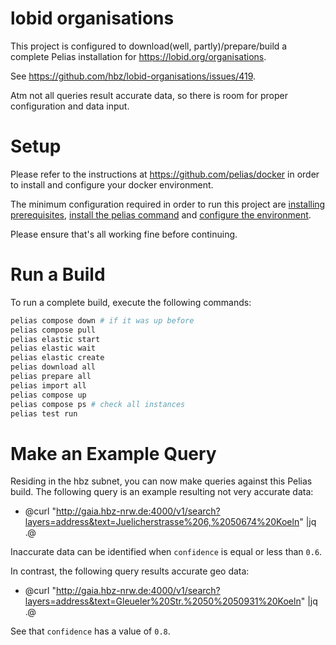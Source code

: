 
# lobid organisations

This project is configured to download(well, partly)/prepare/build a complete Pelias installation for https://lobid.org/organisations.

See https://github.com/hbz/lobid-organisations/issues/419.

Atm not all queries result accurate data, so there is room for proper configuration and data input.

# Setup

Please refer to the instructions at https://github.com/pelias/docker in order to install and configure your docker environment.

The minimum configuration required in order to run this project are [installing prerequisites](https://github.com/pelias/docker#prerequisites), [install the pelias command](https://github.com/pelias/docker#installing-the-pelias-command) and [configure the environment](https://github.com/pelias/docker#configure-environment).

Please ensure that's all working fine before continuing.

# Run a Build

To run a complete build, execute the following commands:

```bash
pelias compose down # if it was up before
pelias compose pull
pelias elastic start
pelias elastic wait
pelias elastic create
pelias download all
pelias prepare all
pelias import all
pelias compose up
pelias compose ps # check all instances
pelias test run
```

# Make an Example Query

Residing in the hbz subnet, you can now make queries against this Pelias build.
The following query is an example resulting not very accurate data:

* @curl "http://gaia.hbz-nrw.de:4000/v1/search?layers=address&text=Juelicherstrasse%206,%2050674%20Koeln" |jq .@

Inaccurate data can be identified when `confidence` is equal or less than `0.6`.

In contrast, the following query results accurate geo data:

* @curl "http://gaia.hbz-nrw.de:4000/v1/search?layers=address&text=Gleueler%20Str.%2050%2050931%20Koeln" |jq .@

See that `confidence` has a value of `0.8`.
